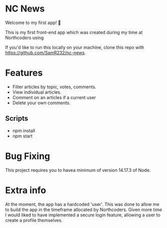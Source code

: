 # NC News

Welcome to my first app! 👋

This is my first front-end app which was created during my time at Northcoders using

If you'd like to run this locally on your machine, clone this repo with https://github.com/SamR232/nc-news.

# Features

- Filter articles by topic, votes, comments.
- View individual articles.
- Comment on an articles if a current user
- Delete your own comments.

## Scripts

- npm install
- npm start

# Bug Fixing

This project requires you to havea minimum of version 14.17.3 of Node.

# Extra info

At the moment, the app has a hardcoded 'user'. This was done to allow me to build the app in the timeframe allocated by Northcoders. Given more time I would liked to have implemented a secure login feature, allowing a user to create a profile themselves.
